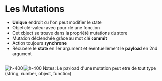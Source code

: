 <!-- .slide-->
# Les Mutations
- __Unique__ endroit ou l'on peut modifier le state
- Objet clé-valeur avec pour clé une fonction
- Cet object se trouve dans la propriété mutations du store
- Mutation déclenchée grâce au mot clé <b>commit</b>
- Action toujours <b>synchrone</b>
- Récupère le __state__ en 1er argument et éventuellement le __payload__ en 2nd argument
<br><br>

![h-400](assets/images/school/state-management/mutation.png)
![h-400](assets/images/school/state-management/mutation_implementation.png)
Notes:
Le payload d'une mutation peut etre de tout type (string, number, object, function)
